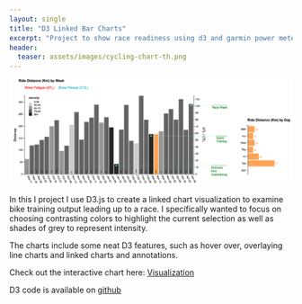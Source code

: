 ```yaml
---
layout: single
title: "D3 Linked Bar Charts"
excerpt: "Project to show race readiness using d3 and garmin power meter metrics"
header:
  teaser: assets/images/cycling-chart-th.png
---
```


![Cycle Metrics Viz](/assets/images/cycling-chart.png)


In this I project I use D3.js to create a linked chart visualization to examine bike training output leading up to a race. I specifically wanted to focus on choosing contrasting colors to highlight the current selection as well as shades of grey to represent intensity.

The charts include some neat D3 features, such as hover over, overlaying line charts and linked charts and annotations.

Check out the interactive chart here: <a href="/assets/cycle_training/cycle_training.html">Visualization</a>

D3 code is available on <a href="https://github.com/SextonCJ/cycleMetricsD3">github</a>
